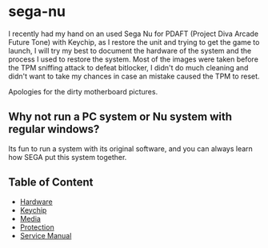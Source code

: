 # sega-nu

I recently had my hand on an used Sega Nu for PDAFT (Project Diva Arcade Future Tone) with Keychip, as I restore the unit and trying to get the game to launch, I will try my best to document the hardware of the system and the process I used to restore the system. Most of the images were taken before the TPM sniffing attack to defeat bitlocker, I didn't do much cleaning and didn't want to take my chances in case an mistake caused the TPM to reset. 

Apologies for the dirty motherboard pictures.

## Why not run a PC system or Nu system with regular windows?
Its fun to run a system with its original software, and you can always learn how SEGA put this system together.

## Table of Content

* [Hardware](01-hardware/README.md)
* [Keychip](02-keychip/README.md)
* [Media](03-media/README.md)
* [Protection](04-protections/README.md)
* [Service Manual](./09-manual/README.md)